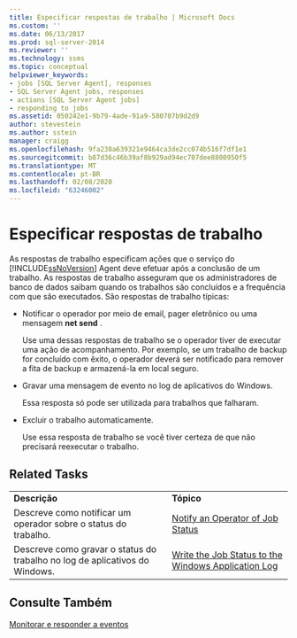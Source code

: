 ```yaml
---
title: Especificar respostas de trabalho | Microsoft Docs
ms.custom: ''
ms.date: 06/13/2017
ms.prod: sql-server-2014
ms.reviewer: ''
ms.technology: ssms
ms.topic: conceptual
helpviewer_keywords:
- jobs [SQL Server Agent], responses
- SQL Server Agent jobs, responses
- actions [SQL Server Agent jobs]
- responding to jobs
ms.assetid: 050242e1-9b79-4ade-91a9-580707b9d2d9
author: stevestein
ms.author: sstein
manager: craigg
ms.openlocfilehash: 9fa238a639321e9464ca3de2cc074b516f7df1e1
ms.sourcegitcommit: b87d36c46b39af8b929ad94ec707dee8800950f5
ms.translationtype: MT
ms.contentlocale: pt-BR
ms.lasthandoff: 02/08/2020
ms.locfileid: "63246002"
---
```

# <a name="specify-job-responses"></a>Especificar respostas de trabalho
  As respostas de trabalho especificam ações que o serviço do [!INCLUDE[ssNoVersion](../../includes/ssnoversion-md.md)] Agent deve efetuar após a conclusão de um trabalho. As respostas de trabalho asseguram que os administradores de banco de dados saibam quando os trabalhos são concluídos e a frequência com que são executados. São respostas de trabalho típicas:  
  
-   Notificar o operador por meio de email, pager eletrônico ou uma mensagem **net send** .  
  
     Use uma dessas respostas de trabalho se o operador tiver de executar uma ação de acompanhamento. Por exemplo, se um trabalho de backup for concluído com êxito, o operador deverá ser notificado para remover a fita de backup e armazená-la em local seguro.  
  
-   Gravar uma mensagem de evento no log de aplicativos do Windows.  
  
     Essa resposta só pode ser utilizada para trabalhos que falharam.  
  
-   Excluir o trabalho automaticamente.  
  
     Use essa resposta de trabalho se você tiver certeza de que não precisará reexecutar o trabalho.  
  
## <a name="related-tasks"></a>Related Tasks  
  
|||  
|-|-|  
|**Descrição**|**Tópico**|  
|Descreve como notificar um operador sobre o status do trabalho.|[Notify an Operator of Job Status](notify-an-operator-of-job-status.md)|  
|Descreve como gravar o status do trabalho no log de aplicativos do Windows.|[Write the Job Status to the Windows Application Log](../../reporting-services/report-server/windows-application-log.md)|  
  
## <a name="see-also"></a>Consulte Também  
 [Monitorar e responder a eventos](monitor-and-respond-to-events.md)  
  
  
